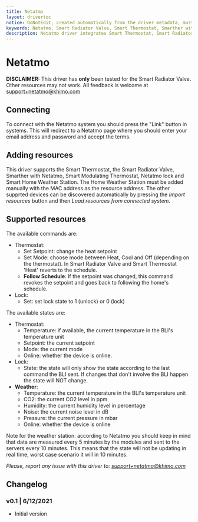 ```yaml
---
title: Netatmo
layout: drivertoc
notice: DoNotEdit, created automatically from the driver metadata, must be updated on the driver itself
keywords: Netatmo, Smart Radiator Valve, Smart Thermostat, Smarther with Netatmo, Smart Modulating Thermostat, Netatmo lock, Smart Home Weather Station, Set Setpoint, Set Mode, Follow Schedule, SET
description: Netatmo driver integrates Smart Thermostat, Smart Radiator Valve, Smarther with Netatmo, Smart Modulating Thermostat, Netatmo lock and Smart Home Weather Station devices.
---
```

# Netatmo

**DISCLAIMER:** This driver has **only** been tested for the Smart Radiator Valve. Other resources may not work. All feedback is welcome at support+netatmo@khimo.com

## Connecting

To connect with the Netatmo system you should press the "Link" button in systems. This will redirect to a Netatmo page where you should enter your email address and password and accept the terms.

## Adding resources

This driver supports the Smart Thermostat, the Smart Radiator Valve, Smarther with Netatmo, Smart Modulating Thermostat, Netatmo lock and Smart Home Weather Station. 
The Home Weather Station must be added manually with the MAC address as the resource address. The other supprted devices can be discovered automatically by pressing the *Import resources* button and then *Load
resources from connected system*.


## Supported resources

The available commands are:
- Thermostat:
  - Set Setpoint: change the heat setpoint
  - Set Mode: choose mode between Heat, Cool and Off (depending on the thermostat). In Smart Radiator Valve and Smart Thermostat 'Heat' reverts to the schedule.
  - **Follow Schedule**: If the setpoint was changed, this command revokes the setpoint and goes back to following the home's schedule.
- Lock:
  - Set: set lock state to 1 (unlock) or 0 (lock)

The available states are:
- Thermostat:
  - Temperature: if available, the current temperature in the BLI's temperature unit
  - Setpoint: the current setpoint
  - Mode: the current mode
  - Online: whether the device is online.
- Lock:
  - State: the state will only show the state according to the last command the BLI sent. If changes that don't involve the BLI happen the state will NOT change.
- **Weather**:
  - Temperature: the current temperature in the BLI's temperature unit
  - CO2: the current CO2 level in ppm
  - Humidity: the current humidity level in percentage
  - Noise: the current noise level in dB
  - Pressure: the current pressure in mbar
  - Online: whether the device is online

Note for the weather station: according to Netatmo you should keep in mind that data are measured every 5 minutes by the modules and sent to the servers every 10 minutes.
This means that the state will not be updating in real time, worst case scenario it will in 10 minutes.

*Please, report any issue with this driver to: support+netatmo@khimo.com*

## Changelog
### v0.1 | 6/12/2021
- Initial version

